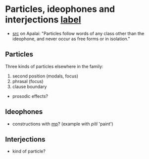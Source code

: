 # Particles, ideophones and interjections [label](partideo)

* [src](koehn1986apalai[111]) on Apalaí: "Particles follow words of any class other than the ideophone, and never occur as free forms or in isolation."

## Particles
Three kinds of particles elsewhere in the family:

1. second position (modals, focus)
1. phrasal (focus)
1. clause boundary 

* prosodic effects?

## Ideophones
* constructions with [mp](nwa-thus)? (example with _pïtï_ 'paint')

## Interjections
* kind of particle?